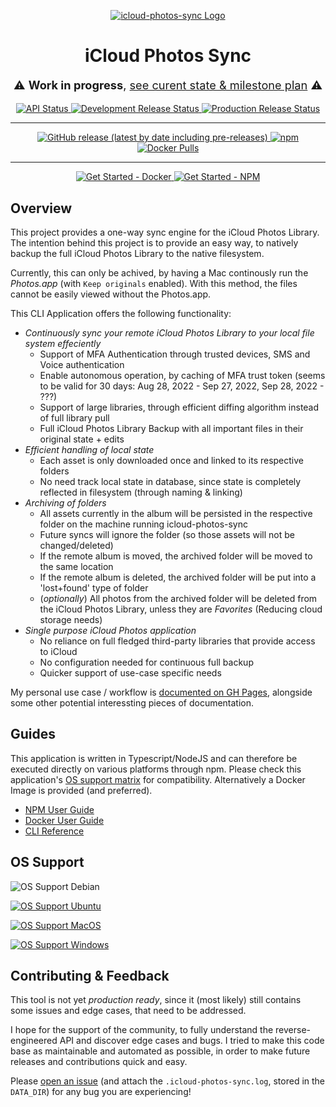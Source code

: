 <p align="center">
  <a href="https://steilerdev.github.io/icloud-photos-sync/">
    <img alt="icloud-photos-sync Logo" src="https://steilerdev.github.io/icloud-photos-sync/assets/icloud-photos-sync-open-graph.png">
  </a>
</p>

<h1 align="center"><strong>iCloud Photos Sync</strong></h1>
<p align="center" style="font-size:130%;">
  ⚠️ <strong>Work in progress</strong>, <a href="https://steilerdev.github.io/icloud-photos-sync/dev/milestone-plan/">see curent state &amp; milestone plan</a> ⚠️
</p>

<p align="center">
  <a href="https://github.com/steilerDev/icloud-photos-sync/actions/workflows/api-test.yml">
    <img alt="API Status" src="https://img.shields.io/github/workflow/status/steilerDev/icloud-photos-sync/API%20Test?label=API%20Status&amp;style=for-the-badge">
  </a>
  <a href="https://github.com/steilerDev/icloud-photos-sync/actions/workflows/dev-release.yml">
    <img alt="Development Release Status" src="https://img.shields.io/github/workflow/status/steilerDev/icloud-photos-sync/Development%20Release?label=Dev%20Release&amp;style=for-the-badge">
  </a>
  <a href="https://github.com/steilerDev/icloud-photos-sync/actions/workflows/prod-release.yml">
    <img alt="Production Release Status" src="https://img.shields.io/github/workflow/status/steilerDev/icloud-photos-sync/Production%20Release?label=Prod%20Release&amp;style=for-the-badge">
  </a>
</p>
<hr>
<p align="center">
  <a href="https://github.com/steilerDev/icloud-photos-sync/releases">
    <img alt="GitHub release (latest by date including pre-releases)" src="https://img.shields.io/github/v/release/steilerdev/icloud-photos-sync?include_prereleases&amp;style=for-the-badge">
  </a>
  <a href="https://www.npmjs.com/package/icloud-photos-sync">
    <img alt="npm" src="https://img.shields.io/npm/dm/icloud-photos-sync?label=npm%20downloads&amp;style=for-the-badge">
  </a>
  <a href="https://hub.docker.com/r/steilerdev/icloud-photos-sync">
    <img alt="Docker Pulls" src="https://img.shields.io/docker/pulls/steilerdev/icloud-photos-sync?style=for-the-badge">
  </a>
</p>
<hr>
<p align="center">
  <a href="https://steilerdev.github.io/icloud-photos-sync/user-guides/docker/">
    <img alt="Get Started - Docker" src="https://img.shields.io/badge/Get%20started!-Docker-blue?style=for-the-badge">
  </a>
  <a href="https://steilerdev.github.io/icloud-photos-sync/user-guides/npm/">
    <img alt="Get Started - NPM" src="https://img.shields.io/badge/Get%20started!-NPM-red?style=for-the-badge">
  </a>
</p>

## Overview
This project provides a one-way sync engine for the iCloud Photos Library. The intention behind this project is to provide an easy way, to natively backup the full iCloud Photos Library to the native filesystem.

Currently, this can only be achived, by having a Mac continously run the *Photos.app* (with `Keep originals` enabled). With this method, the files cannot be easily viewed without the Photos.app.

This CLI Application offers the following functionality:

  - *Continuously sync your remote iCloud Photos Library to your local file system effeciently*
    - Support of MFA Authentication through trusted devices, SMS and Voice authentication
    - Enable autonomous operation, by caching of MFA trust token (seems to be valid for 30 days: Aug 28, 2022 - Sep 27, 2022, Sep 28, 2022 - ???)
    - Support of large libraries, through efficient diffing algorithm instead of full library pull
    - Full iCloud Photos Library Backup with all important files in their original state + edits
  - *Efficient handling of local state*
    - Each asset is only downloaded once and linked to its respective folders
    - No need track local state in database, since state is completely reflected in filesystem (through naming & linking)
  - *Archiving of folders*
    - All assets currently in the album will be persisted in the respective folder on the machine running icloud-photos-sync
    - Future syncs will ignore the folder (so those assets will not be changed/deleted)
    - If the remote album is moved, the archived folder will be moved to the same location
    - If the remote album is deleted, the archived folder will be put into a 'lost+found' type of folder
    - (*optionally*) All photos from the archived folder will be deleted from the iCloud Photos Library, unless they are *Favorites* (Reducing cloud storage needs)
  - *Single purpose iCloud Photos application*
    - No reliance on full fledged third-party libraries that provide access to iCloud
    - No configuration needed for continuous full backup
    - Quicker support of use-case specific needs

My personal use case / workflow is [documented on GH Pages](https://steilerdev.github.io/icloud-photos-sync/dev/motivation/), alongside some other potential interessting pieces of documentation.

## Guides
This application is written in Typescript/NodeJS and can therefore be executed directly on various platforms through npm. Please check this application's [OS support matrix](#os-support) for compatibility. Alternatively a Docker Image is provided (and preferred).

  - [NPM User Guide](https://steilerdev.github.io/icloud-photos-sync/user-guides/npm/)
  - [Docker User Guide](https://steilerdev.github.io/icloud-photos-sync/user-guides/docker/)
  - [CLI Reference](https://steilerdev.github.io/icloud-photos-sync/user-guides/cli/)

## OS Support
![OS Support Debian](https://img.shields.io/static/v1?label=Debian-11&message=Dev%20Platform&color=informational&style=for-the-badge)

[![OS Support Ubuntu](https://img.shields.io/static/v1?label=Ubuntu-latest&message=Unit%20Test&color=success&style=for-the-badge)](https://github.com/actions/runner-images#available-images)

[![OS Support MacOS](https://img.shields.io/static/v1?label=MacOS-latest&message=Unit%20Test&color=success&style=for-the-badge)](https://github.com/actions/runner-images#available-images)

[![OS Support Windows](https://img.shields.io/static/v1?label=Windows-latest&message=Not%20planned&color=inactive&style=for-the-badge)](https://github.com/actions/runner-images#available-images)

## Contributing & Feedback
This tool is not yet *production ready*, since it (most likely) still contains some issues and edge cases, that need to be addressed.

I hope for the support of the community, to fully understand the reverse-engineered API and discover edge cases and bugs. I tried to make this code base as maintainable and automated as possible, in order to make future releases and contributions quick and easy.

Please [open an issue](https://github.com/steilerDev/icloud-photos-sync/issues/new) (and attach the `.icloud-photos-sync.log`, stored in the `DATA_DIR`) for any bug you are experiencing!